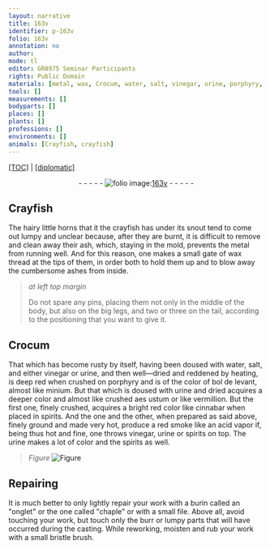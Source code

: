 ```yaml
---
layout: narrative
title: 163v
identifier: p-163v
folio: 163v
annotation: no
author:
mode: tl
editor: GR8975 Seminar Participants
rights: Public Domain
materials: [metal, wax, Crocum, water, salt, vinegar, urine, porphyry, bol de levant, minium, aes ustum, vermillion, cinnabar, spirits, bristle]
tools: []
measurements: []
bodyparts: []
places: []
plants: []
professions: []
environments: []
animals: [Crayfish, crayfish]
---
```


<p><a href="{{ site.baseurl }}/translation/">[TOC]</a> | <a href="{{ site.baseurl }}/texts/p-163v_tc/" target="_blank">[diplomatic]</a></p><div class="folio" align="center">- - - - - <a href="http://gallica.bnf.fr/ark:/12148/btv1b10500001g/f332.image" target="_blank"><img src="https://cu-mkp.github.io/2017-workshop-edition/assets/photo-icon.png" alt="folio image: " style="display:inline-block; margin-bottom:-3px;"/>163v</a> - - - - - </div>  
  

## <span class="al">Crayfish</span>

 
The hairy little horns that it <span class="sup">the <span class="al">crayfish</span></span> has under its snout tend to come out lumpy and unclear because, after they are burnt, it is difficult to remove and clean away their ash, which, staying in the mold, prevents the <span class="m">metal</span> from running well. And for this reason, one makes a small gate of <span class="m">wax</span> thread at the tips of them, in order both to hold them up and to blow away the cumbersome ashes from inside.
 
> *at left top margin*
> 
> 
> Do not spare any pins, placing them not only in the middle of the body, but also on the big legs, and two or three on the tail, according to the positioning that you want to give it.
 
 
  

## <span class="m">Crocum</span>

 
That which has become rusty by itself, having been doused with <span class="m">water</span>, <span class="m">salt</span>, and either <span class="m">vinegar</span> or <span class="m">urine</span>, and then well—dried and reddened by heating, is deep red when crushed on <span class="m">porphyry</span> and is of the color of <span class="m">bol de levant</span>, almost like <span class="m">minium</span>. But that which is doused with <span class="m">urine</span> and dried acquires a deeper color and almost like crushed <span class="m">aes ustum</span> or like <span class="m">vermillion</span>. But the first one, finely crushed, acquires a bright red color like <span class="m">cinnabar</span> when placed in <span class="m">spirits</span>. And the one and the other, when prepared as said above, finely ground and made very hot, produce a red smoke like an acid vapor if, being thus hot and fine, one throws <span class="m">vinegar</span>, <span class="m">urine</span> or <span class="m">spirits</span> on top. The <span class="m">urine</span> makes a lot of color and the <span class="m">spirits</span> as well.
 
> *Figure*
> <a href="https://drive.google.com/open?id=0B9-oNrvWdlO5anJvd0FQQ3BkRFE" target="_blank"><img src="https://cu-mkp.github.io/GR8975-edition/assets/photo-icon.png" alt="Figure" style="display:inline-block; margin-bottom:-3px;"/></a>
 
 
  

## Repairing

 
It is much better to only lightly repair your work with a burin called an "onglet" or the one called "chaple" or with a small file. Above all, avoid touching your work, but touch only the burr or lumpy parts that will have occurred during the casting. While reworking, moisten and rub your work with a small <span class="m">bristle</span> brush.
 
